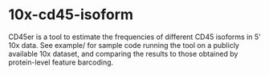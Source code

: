 # 10x-cd45-isoform

CD45er is a tool to estimate the frequencies of different CD45 isoforms in 5' 10x data. See example/ for sample code running the tool on a publicly available 10x dataset, and comparing the results to those obtained by protein-level feature barcoding.
